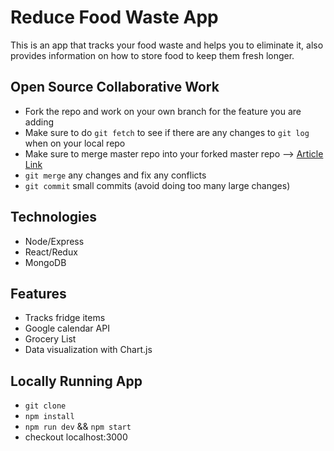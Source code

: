 # Reduce Food Waste App
This is an app that tracks your food waste and helps you to eliminate it, also provides information on how to store food to keep them fresh longer.

## Open Source Collaborative Work
- Fork the repo and work on your own branch for the feature you are adding
- Make sure to do ```git fetch``` to see if there are any changes to ```git log``` when on your local repo
- Make sure to merge master repo into your forked master repo  --> [Article Link](https://saintgimp.org/2013/01/22/merging-two-git-repositories-into-one-repository-without-losing-file-history/)
- ```git merge``` any changes and fix any conflicts
- ```git commit``` small commits (avoid doing too many large changes)

## Technologies
- Node/Express
- React/Redux
- MongoDB

## Features
- Tracks fridge items
- Google calendar API
- Grocery List
- Data visualization with Chart.js


## Locally Running App
- `git clone`
- `npm install`
- `npm run dev` && `npm start`
- checkout localhost:3000

